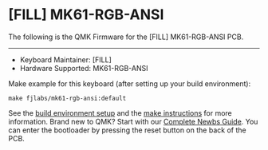 # [FILL] MK61-RGB-ANSI 

The following is the QMK Firmware for the [FILL] MK61-RGB-ANSI PCB.

---

* Keyboard Maintainer: [FILL]
* Hardware Supported: MK61-RGB-ANSI

Make example for this keyboard (after setting up your build environment):

    make fjlabs/mk61-rgb-ansi:default

See the [build environment setup](https://docs.qmk.fm/#/getting_started_build_tools) and the [make instructions](https://docs.qmk.fm/#/getting_started_make_guide) for more information. Brand new to QMK? Start with our [Complete Newbs Guide](https://docs.qmk.fm/#/newbs). You can enter the bootloader by pressing the reset button on the back of the PCB.

